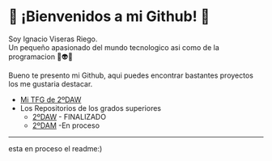 # 🐸 ¡Bienvenidos a mi Github! 🐸

Soy Ignacio Viseras Riego.<br/>
Un pequeño apasionado del mundo tecnologico asi como de la programacion 👾👽👾

Bueno te presento mi Github, aqui puedes encontrar bastantes proyectos los me gustaria destacar.

- [Mi TFG de 2ºDAW](https://github.com/ignacioviseras/01_Hospital_TFG.git)
- Los Repositorios de los grados superiores
  - [2ºDAW](https://github.com/ignacioviseras/2-DAW.git) - FINALIZADO
  - [2ºDAM](https://github.com/ignacioviseras/2-DAM.git) -En proceso
<hr/>

esta en proceso el readme:)


<!--
**ignacioviseras/ignacioviseras** is a ✨ _special_ ✨ repository because its `README.md` (this file) appears on your GitHub profile.

Here are some ideas to get you started:

- 🔭 I’m currently working on ...
- 🌱 I’m currently learning ...
- 👯 I’m looking to collaborate on ...
- 🤔 I’m looking for help with ...
- 💬 Ask me about ...
- 📫 How to reach me: ...
- 😄 Pronouns: ...
- ⚡ Fun fact: ...
-->
